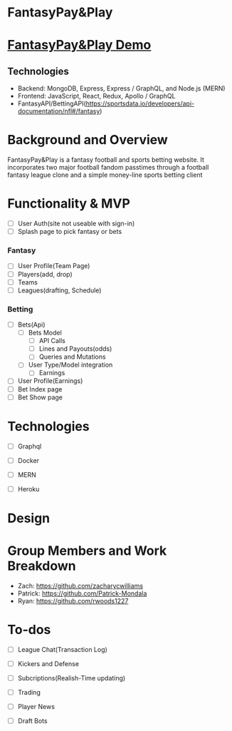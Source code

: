 # FantasyPay&Play
# [FantasyPay&Play Demo](https://fantasypayandplay.herokuapp.com/#/)


## Technologies
 * Backend: MongoDB, Express, Express / GraphQL, and Node.js (MERN)
 * Frontend: JavaScript, React, Redux, Apollo / GraphQL
 * FantasyAPI/BettingAPI(https://sportsdata.io/developers/api-documentation/nfl#/fantasy)

# Background and Overview

FantasyPay&Play is a fantasy football and sports betting website. It incorporates two major football fandom passtimes through a football fantasy league clone and a simple money-line sports betting client

# Functionality & MVP
- [ ] User Auth(site not useable with sign-in)
- [ ] Splash page to pick fantasy or bets
### Fantasy
- [ ] User Profile(Team Page)
- [ ] Players(add, drop)
- [ ] Teams
- [ ] Leagues(drafting, Schedule)
### Betting
- [ ] Bets(Api)
  - [ ] Bets Model
    - [ ] API Calls
    - [ ] Lines and Payouts(odds)
    - [ ] Queries and Mutations
  - [ ] User Type/Model integration
    - [ ] Earnings
- [ ] User Profile(Earnings)
- [ ] Bet Index page
- [ ] Bet Show page

# Technologies
- [ ] Graphql
- [ ] Docker
- [ ] MERN
- [ ] Heroku


# Design 

# Group Members and Work Breakdown
 * Zach: https://github.com/zacharycwilliams
 * Patrick: https://github.com/Patrick-Mondala
 * Ryan: https://github.com/rwoods1227

# To-dos
- [ ] League Chat(Transaction Log)
- [ ] Kickers and Defense
- [ ] Subcriptions(Realish-Time updating)
- [ ] Trading 
- [ ] Player News
- [ ] Draft Bots

